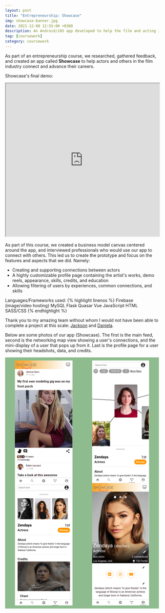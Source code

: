 ```yaml
---
layout: post
title: "Entrepreneurship: Showcase"
img: showcase-banner.jpg
date: 2021-12-08 12:55:00 +0300
description: An Android/iOS app developed to help the film and acting industry connect.
tag: [coursework]
category: coursework
---
```


As part of an entrepreneurship course, we researched, gathered feedback, and created an app called **Showcase** to help actors and others in the film industry connect and advance their careers.

Showcase's final demo:

<iframe src="https://drive.google.com/file/d/1HtghQ2-dSubCf8wYGF21X2PGnAontXrk/preview" <iframe style="width:100%;height:500px" allow="autoplay"></iframe>

As part of this course, we created a business model canvas centered around the app, and interviewed professionals who would use our app to connect with others. This led us to create the prototype and focus on the features and aspects that we did. Namely:
 - Creating and supporting connections between actors
 - A highly customizable profile page containing the artist's works, demo reels, appearance, skills, credits, and education
 - Allowing filtering of users by experiences, common connections, and skills


Languages/Frameworks used:
{% highlight linenos %}
Firebase (image/video hosting)
MySQL
Flask
Quasar
Vue
JavaScript
HTML
SASS/CSS
{% endhighlight %}

Thank you to my amazing team without whom I would not have been able to complete a project at this scale: [Jackson][jackson] and [Daniela][daniela].

Below are some photos of our app (Showcase). The first is the main feed, second is the networking map view showing a user's connections, and the mini-display of a user that pops up from it. Last is the profile page for a user showing their headshots, data, and credits.
<div style="display: flex;flex-direction: row;justify-content: space-around; background-color: darkseagreen; flex-wrap: wrap; padding: 10px 0">
<img src="../assets/img/showcase-main-feed.png" alt="Main feed" style="max-height:400px" /> <img src="../assets/img/showcase-networking-map.png" alt="Networking map" style="max-height:400px" /> <img src="../assets/img/showcase-networking-map-drawer.png" alt="Networking map drawer" style="max-height:400px" /> <img src="../assets/img/showcase-profile.png" alt="User's profile page" style="max-height:400px" /></div>


[jackson]: https://jtrcode.github.io/
[daniela]: https://www.linkedin.com/in/daniela-venturo-esaine/